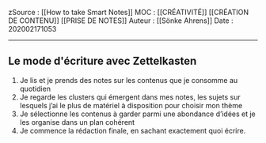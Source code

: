 zSource : [[How to take Smart Notes]]
MOC : [[CRÉATIVITÉ]] [[CRÉATION DE CONTENU]] [[PRISE DE NOTES]]
Auteur : [[Sönke Ahrens]]
Date : 202002171053
***

## Le mode d'écriture avec Zettelkasten
1. Je lis et je prends des notes sur les contenus que je consomme au quotidien
2. Je regarde les clusters qui émergent dans mes notes, les sujets sur lesquels j’ai le plus de matériel à disposition pour choisir mon thème
3. Je sélectionne les contenus à garder parmi une abondance d’idées et je les organise dans un plan cohérent
4. Je commence la rédaction finale, en sachant exactement quoi écrire.